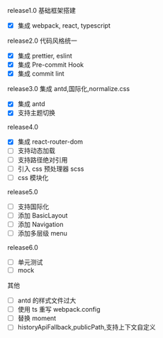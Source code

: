 release1.0 基础框架搭建

- [x] 集成 webpack, react, typescript

release2.0 代码风格统一

- [x] 集成 prettier, eslint
- [x] 集成 Pre-commit Hook
- [x] 集成 commit lint

release3.0 集成 antd,国际化,normalize.css

- [x] 集成 antd
- [x] 支持主题切换

release4.0

- [x] 集成 react-router-dom
- [ ] 支持动态加载
- [ ] 支持路径绝对引用
- [ ] 引入 css 预处理器 scss
- [ ] css 模块化

release5.0

- [ ] 支持国际化
- [ ] 添加 BasicLayout
- [ ] 添加 Navigation
- [ ] 添加多层级 menu

release6.0

- [ ] 单元测试
- [ ] mock

其他

- [ ] antd 的样式文件过大
- [ ] 使用 ts 重写 webpack.config
- [ ] 替换 moment
- [ ] historyApiFallback,publicPath,支持上下文自定义
